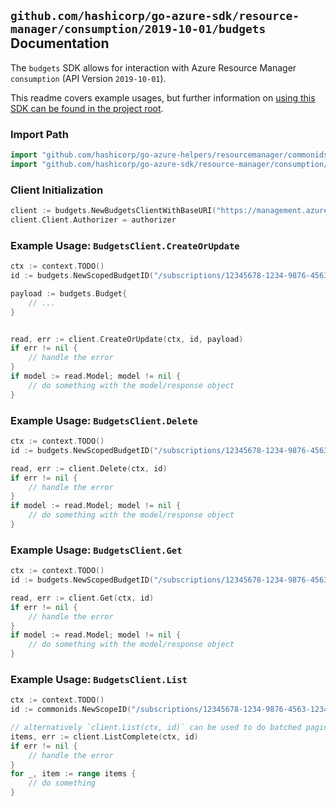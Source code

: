
## `github.com/hashicorp/go-azure-sdk/resource-manager/consumption/2019-10-01/budgets` Documentation

The `budgets` SDK allows for interaction with Azure Resource Manager `consumption` (API Version `2019-10-01`).

This readme covers example usages, but further information on [using this SDK can be found in the project root](https://github.com/hashicorp/go-azure-sdk/tree/main/docs).

### Import Path

```go
import "github.com/hashicorp/go-azure-helpers/resourcemanager/commonids"
import "github.com/hashicorp/go-azure-sdk/resource-manager/consumption/2019-10-01/budgets"
```


### Client Initialization

```go
client := budgets.NewBudgetsClientWithBaseURI("https://management.azure.com")
client.Client.Authorizer = authorizer
```


### Example Usage: `BudgetsClient.CreateOrUpdate`

```go
ctx := context.TODO()
id := budgets.NewScopedBudgetID("/subscriptions/12345678-1234-9876-4563-123456789012/resourceGroups/some-resource-group", "budgetValue")

payload := budgets.Budget{
	// ...
}


read, err := client.CreateOrUpdate(ctx, id, payload)
if err != nil {
	// handle the error
}
if model := read.Model; model != nil {
	// do something with the model/response object
}
```


### Example Usage: `BudgetsClient.Delete`

```go
ctx := context.TODO()
id := budgets.NewScopedBudgetID("/subscriptions/12345678-1234-9876-4563-123456789012/resourceGroups/some-resource-group", "budgetValue")

read, err := client.Delete(ctx, id)
if err != nil {
	// handle the error
}
if model := read.Model; model != nil {
	// do something with the model/response object
}
```


### Example Usage: `BudgetsClient.Get`

```go
ctx := context.TODO()
id := budgets.NewScopedBudgetID("/subscriptions/12345678-1234-9876-4563-123456789012/resourceGroups/some-resource-group", "budgetValue")

read, err := client.Get(ctx, id)
if err != nil {
	// handle the error
}
if model := read.Model; model != nil {
	// do something with the model/response object
}
```


### Example Usage: `BudgetsClient.List`

```go
ctx := context.TODO()
id := commonids.NewScopeID("/subscriptions/12345678-1234-9876-4563-123456789012/resourceGroups/some-resource-group")

// alternatively `client.List(ctx, id)` can be used to do batched pagination
items, err := client.ListComplete(ctx, id)
if err != nil {
	// handle the error
}
for _, item := range items {
	// do something
}
```
